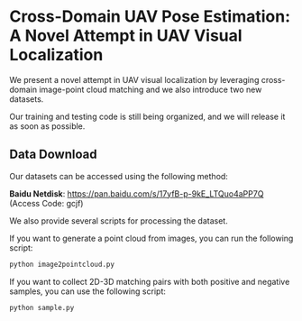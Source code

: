 # Cross-Domain UAV Pose Estimation: A Novel Attempt in UAV Visual Localization
We present a novel attempt in UAV visual localization by leveraging cross-domain image-point cloud matching and we also introduce two new datasets.

Our training and testing code is still being organized, and we will release it as soon as possible.
## Data Download
Our datasets can be accessed using the following method:

**Baidu Netdisk**: https://pan.baidu.com/s/17yfB-p-9kE_LTQuo4aPP7Q (Access Code: gcjf)
 

We also provide several scripts for processing the dataset.

If you want to generate a point cloud from images, you can run the following script:
```bash
python image2pointcloud.py
```

If you want to collect 2D-3D matching pairs with both positive and negative samples, you can use the following script:
```bash
python sample.py
```

